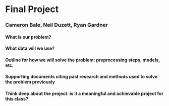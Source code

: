 # Final Project
### Cameron Bale, Neil Duzett, Ryan Gardner

#### What is our problem?

#### What data will we use?

#### Outline for how we will solve the problem: preprocessing steps, models, etc.

#### Supporting documents citing past research and methods used to solve the problem previously

#### Think deep about the project: is it a meaningful and achievable project for this class?
